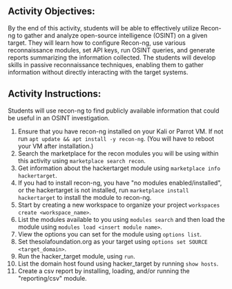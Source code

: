 ## Activity Objectives:

By the end of this activity, students will be able to effectively utilize Recon-ng to gather and analyze open-source intelligence (OSINT) on a given target. They will learn how to configure Recon-ng, use various reconnaissance modules, set API keys, run OSINT queries, and generate reports summarizing the information collected. The students will develop skills in passive reconnaissance techniques, enabling them to gather information without directly interacting with the target systems.

## Activity Instructions:

Students will use recon-ng to find publicly available information that could be useful in an OSINT investigation. 
1. Ensure that you have recon-ng installed on your Kali or Parrot VM. If not run `apt update && apt install -y recon-ng`. (You will have to reboot your VM after installation.)
2. Search the marketplace for the recon modules you will be using within this activity using `marketplace search recon`.
3. Get information about the hackertarget module using `marketplace info hackertarget`.
4. If you had to install recon-ng, you have "no modules enabled/installed", or the hackertarget is not installed, run `marketplace install hackertarget` to install the module to recon-ng.
5. Start by creating a new workspace to organize your project `workspaces create <workspace_name>`.
6. List the modules available to you using `modules search` and then load the module using `modules load <insert module name>`.
8. View the options you can set for the module using `options list`.
9. Set thesolafoundation.org as your target using `options set SOURCE <target_domain>`.
10. Run the hacker_target module, using `run`.
11. List the domain host found using hacker_target by running `show hosts`.
12. Create a csv report by installing, loading, and/or running the "reporting/csv" module.


